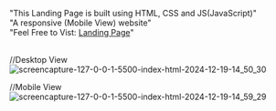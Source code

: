 "This Landing Page is built using HTML, CSS and JS(JavaScript)" <br/>
"A responsive (Mobile View) website" <br/>
"Feel Free to Vist: <a href='https://product-landing-page-fawn-beta.vercel.app/' target='_blank'> Landing Page</a>" <br/><br/>

//Desktop View
![screencapture-127-0-0-1-5500-index-html-2024-12-19-14_50_30](https://github.com/user-attachments/assets/5349f498-b27c-4b42-b1b1-8e8da399d71e)

//Mobile View <br>
![screencapture-127-0-0-1-5500-index-html-2024-12-19-14_59_29](https://github.com/user-attachments/assets/76b482ce-4286-4a43-882c-ced5ebdd4f1a)




